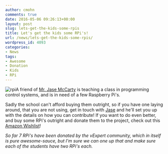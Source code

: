 ```yaml
---
author: cmohn
comments: true
date: 2016-05-06 09:26:13+00:00
layout: post
slug: lets-get-the-kids-some-rpis
title: Let's get the kids some RPi's!
url: /news/lets-get-the-kids-some-rpis/
wordpress_id: 4093
categories:
- News
tags:
- Awesome
- Donation
- Kids
- RPi
---
```


![rpi](/img/2016/05/rpi-300x193.jpg)A friend of [Mr. Jase McCarty](https://twitter.com/jasemccarty) is teaching a class in programming control systems, and is in need of a few Raspberry Pi's.
<!--more-->

Sadly the school can't afford buying them outright, so if you have one laying around, that you are not using, get in touch with [Jase](https://twitter.com/jasemccarty) and he'll set you up with the details on how you can contribute! If you want to do even better, and buy some RPi's outright and donate them to the project, check out this [Amazon Wishlist](http://www.amazon.com/registry/wishlist/CMIS7RC015O7/ref=cm_sw_r_tw_ws_XZ3kxbGSESSCZ)!

_So far 7 RPi's have been donated by the vExpert community, which in itself is pure awesome-sauce, but I'm sure we can one up that and make sure each of the students have two RPi's each._
